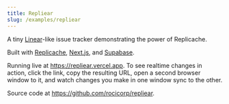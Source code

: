 ```yaml
---
title: Repliear
slug: /examples/repliear
---
```


A tiny [Linear](https://linear.app)-like issue tracker demonstrating the power of Replicache.

Built with [Replicache](https://replicache.dev), [Next.js](https://nextjs.org/), and
[Supabase](https://supabase.com/).

Running live at https://repliear.vercel.app. To see realtime changes in action, click the link, copy the resulting URL, open a second browser window to it, and watch changes you make in one window sync to the other.

Source code at https://github.com/rocicorp/repliear.

